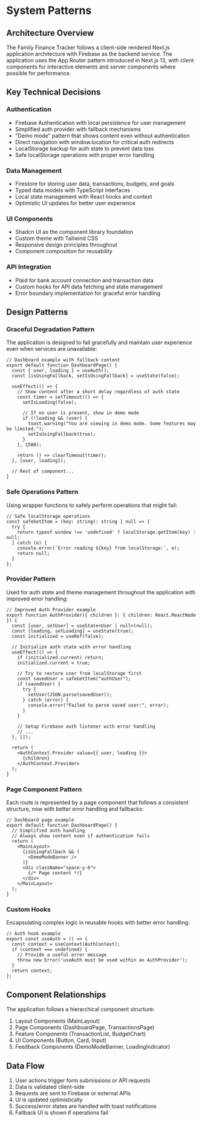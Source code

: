 # System Patterns

## Architecture Overview
The Family Finance Tracker follows a client-side rendered Next.js application architecture with Firebase as the backend service. The application uses the App Router pattern introduced in Next.js 13, with client components for interactive elements and server components where possible for performance.

## Key Technical Decisions

### Authentication
- Firebase Authentication with local persistence for user management
- Simplified auth provider with fallback mechanisms
- "Demo mode" pattern that shows content even without authentication
- Direct navigation with window.location for critical auth redirects
- LocalStorage backup for auth state to prevent data loss
- Safe localStorage operations with proper error handling

### Data Management
- Firestore for storing user data, transactions, budgets, and goals
- Typed data models with TypeScript interfaces
- Local state management with React hooks and context
- Optimistic UI updates for better user experience

### UI Components
- Shadcn UI as the component library foundation
- Custom theme with Tailwind CSS
- Responsive design principles throughout
- Component composition for reusability

### API Integration
- Plaid for bank account connection and transaction data
- Custom hooks for API data fetching and state management
- Error boundary implementation for graceful error handling

## Design Patterns

### Graceful Degradation Pattern
The application is designed to fail gracefully and maintain user experience even when services are unavailable:

```tsx
// Dashboard example with fallback content
export default function DashboardPage() {
  const { user, loading } = useAuth();
  const [isUsingFallback, setIsUsingFallback] = useState(false);
  
  useEffect(() => {
    // Show content after a short delay regardless of auth state
    const timer = setTimeout(() => {
      setIsLoading(false);
      
      // If no user is present, show in demo mode
      if (!loading && !user) {
        toast.warning("You are viewing in demo mode. Some features may be limited.");
        setIsUsingFallback(true);
      }
    }, 1500);
    
    return () => clearTimeout(timer);
  }, [user, loading]);
  
  // Rest of component...
}
```

### Safe Operations Pattern
Using wrapper functions to safely perform operations that might fail:

```tsx
// Safe localStorage operations
const safeGetItem = (key: string): string | null => {
  try {
    return typeof window !== 'undefined' ? localStorage.getItem(key) : null;
  } catch (e) {
    console.error(`Error reading ${key} from localStorage:`, e);
    return null;
  }
};
```

### Provider Pattern
Used for auth state and theme management throughout the application with improved error handling:

```tsx
// Improved Auth Provider example
export function AuthProvider({ children }: { children: React.ReactNode }) {
  const [user, setUser] = useState<User | null>(null);
  const [loading, setLoading] = useState(true);
  const initialized = useRef(false);
  
  // Initialize auth state with error handling
  useEffect(() => {
    if (initialized.current) return;
    initialized.current = true;
    
    // Try to restore user from localStorage first
    const savedUser = safeGetItem("authUser");
    if (savedUser) {
      try {
        setUser(JSON.parse(savedUser));
      } catch (error) {
        console.error("Failed to parse saved user:", error);
      }
    }
    
    // Setup Firebase auth listener with error handling
    // ...
  }, []);
  
  return (
    <AuthContext.Provider value={{ user, loading }}>
      {children}
    </AuthContext.Provider>
  );
}
```

### Page Component Pattern
Each route is represented by a page component that follows a consistent structure, now with better error handling and fallbacks:

```tsx
// Dashboard page example
export default function DashboardPage() {
  // Simplified auth handling
  // Always show content even if authentication fails
  return (
    <MainLayout>
      {isUsingFallback && (
        <DemoModeBanner />
      )}
      <div className="space-y-6">
        {/* Page content */}
      </div>
    </MainLayout>
  );
}
```

### Custom Hooks
Encapsulating complex logic in reusable hooks with better error handling:

```tsx
// Auth hook example
export const useAuth = () => {
  const context = useContext(AuthContext);
  if (context === undefined) {
    // Provide a useful error message
    throw new Error('useAuth must be used within an AuthProvider');
  }
  return context;
};
```

## Component Relationships
The application follows a hierarchical component structure:

1. Layout Components (MainLayout)
2. Page Components (DashboardPage, TransactionsPage)
3. Feature Components (TransactionList, BudgetChart)
4. UI Components (Button, Card, Input)
5. Feedback Components (DemoModeBanner, LoadingIndicator)

## Data Flow
1. User actions trigger form submissions or API requests
2. Data is validated client-side
3. Requests are sent to Firebase or external APIs
4. UI is updated optimistically
5. Success/error states are handled with toast notifications
6. Fallback UI is shown if operations fail 